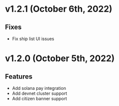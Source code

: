 # v1.2.1 (October 6th, 2022)

## Fixes

- Fix ship list UI issues

# v1.2.0 (October 5th, 2022)

## Features

- Add solana pay integration
- Add devnet cluster support
- Add citizen banner support
